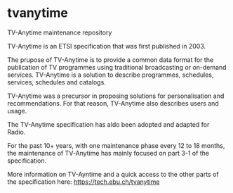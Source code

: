 # tvanytime
TV-Anytime maintenance repository

TV-Anytime is an ETSI specification that was first published in 2003.

The prupose of TV-Anytime is to provide a common data format for the publication of TV programmes 
using traditional broadcasting or on-demand services. 
TV-Anytime is a solution to describe programmes, schedules, services, schedules and catalogs.

TV-Anytime was a precursor in proposing solutions for personalisation and recommendations.
For that reason, TV-Anytime also describes users and usage.

The TV-Anytime specification has aldo been adopted and adapted for Radio.

For the past 10+ years, with one maintenance phase every 12 to 18 months,
the maintenance of TV-Anytime has mainly focused on part 3-1 of the specification.

More information on TV-Ayntime and a quick access to the other parts of the specification here:
https://tech.ebu.ch/tvanytime
